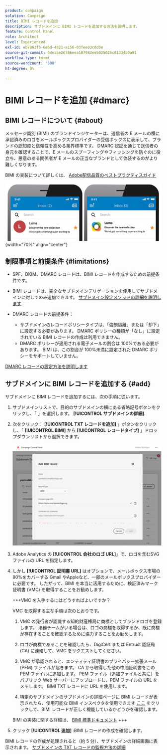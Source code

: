 ```yaml
---
product: campaign
solution: Campaign
title: BIMI レコードを追加
description: サブドメインに BIMI レコードを追加する方法を説明します。
feature: Control Panel
role: Architect
level: Experienced
exl-id: eb7863fb-6e6d-4821-a156-03fee03cdd0e
source-git-commit: 64ea5e26786eea107983ee5025025c81334b0a91
workflow-type: tm+mt
source-wordcount: '508'
ht-degree: 0%

---
```


# BIMI レコードを追加 {#dmarc}

## BIMI レコードについて {#about}

メッセージ識別 (BIMI) のブランドインジケーターは、送信者の E メールの横に承認済みのロゴをメールボックスプロバイダーの受信ボックスに表示して、ブランドの認知度と信頼性を高める業界標準です。 DMARC 認証を通じて送信者の身元を確認することで、E メールのスプーフィングやフィッシングを防ぐのに役立ち、悪意のある関係者が E メールの正当なブランドとして偽装するのがより難しくなります。

BIMI の実装について詳しくは、 [Adobe配信品質のベストプラクティスガイド](https://experienceleague.adobe.com/docs/deliverability-learn/deliverability-best-practice-guide/additional-resources/technotes/implement-bimi.html)

![](assets/bimi-example.png){width="70%" align="center"}

## 制限事項と前提条件 {#limitations}

* SPF、DKIM、DMARC レコードは、BIMI レコードを作成するための前提条件です。
* BIMI レコードは、完全なサブドメインデリゲーションを使用してサブドメインに対してのみ追加できます。 [サブドメイン設定メソッドの詳細を説明します](subdomains-branding.md#subdomain-delegation-methods)
* DMARC レコードの前提条件：

   * サブドメインのレコードポリシータイプは、「強制隔離」または「却下」に設定する必要があります。 DMARC ポリシーの種類が「なし」に設定されている BIMI レコードの作成は利用できません。
   * DMARC ポリシーが適用される電子メールの割合は 100%である必要があります。 BIMI は、この割合が 100%未満に設定された DMARC ポリシーをサポートしていません。

[DMARC レコードの設定方法を説明します](dmarc.md)

## サブドメインに BIMI レコードを追加する {#add}

サブドメインに BIMI レコードを追加するには、次の手順に従います。

1. サブドメインリストで、目的のサブドメインの横にある省略記号ボタンをクリックし、「 」を選択します。 **[!UICONTROL サブドメインの詳細]**.

1. 次をクリック： **[!UICONTROL TXT レコードを追加]** 」ボタンをクリックし、「 **[!UICONTROL BIMI]** から **[!UICONTROL レコードタイプ]** 」ドロップダウンリストから選択できます。

   ![](assets/bimi-add.png)

1. Adobe Analytics の **[!UICONTROL 会社のロゴ URL]**」で、ロゴを含むSVGファイルの URL を指定します。

1. しかし **[!UICONTROL 証明書 URL]** はオプションで、メールボックス市場の 80%をカバーする Gmail やAppleなど、一部のメールボックスプロバイダーに必要です。 したがって、BIMI を本当に活用するために、検証済みマーク証明書 (VMC) を取得することをお勧めします。

   +++VMC を入手するにはどうすればよいですか？

   VMC を取得する主な手順は次のとおりです。

   1. VMC の発行者が認識する知的財産権局に商標としてブランドロゴを登録します。 法務チームがいる場合は、ロゴの商標を取得するか、既に商標が存在することを確認するために協力することをお勧めします。

   1. ロゴが商標であることを確認したら、DigiCert または Entrust 認証局 (CA) に連絡して、VMC をリクエストしてください。

   1. VMC が承認されると、エンティティ証明書のプライバシー拡張メール (PEM) ファイルが届きます。 CA から取得した他の中間証明書をこの PEM ファイルに追加します。 PEM ファイル（追加ファイルと共に）をパブリック Web サーバーにアップロードし、PEM ファイルの URL をメモします。 BIMI TXT レコードに URL を使用します。

   1. 特定のサブドメインのサブドメインの詳細ページに BIMI レコードが表示されたら、使用可能な BIMI インスペクタを使用できます [ここ](https://bimigroup.org/bimi-generator/) をクリックして、BIMI レコードが正しく機能しているかどうかを確認します。

   BIMI の実装に関する詳細は、 [BIMI 標準ドキュメント](https://bimigroup.org/implementation-guide/)
+++

1. クリック **[!UICONTROL 追加]** :BIMI レコードの作成を確認します。

BIMI レコードの作成が処理されると（約 5 分）、サブドメインの詳細画面に表示されます。 [サブドメインの TXT レコードの監視方法の詳細](gs-txt-records.md#monitor)
